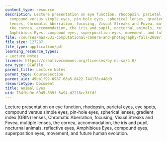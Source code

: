 ```yaml
---
content_type: resource
description: Lecture presentation on eye function, rhodopsin, parietal eyes, eye spots,
  compound versus simple eyes, pin-hole eyes, spherical lenses, gradient index (GRIN)
  lenses, Chromatic Aberration, focusing, Visual Streaks and Fovea, multiple lenses,
  the cornea, accommodation, the iris and pupil, nocturnal animals, reflective eyes,
  Amphibious Eyes, compound eyes, superposition eyes, movement, and future human evolution.
file: /courses/mas-531-computational-camera-and-photography-fall-2009/784fbe9e6945839f5a94d2218cc3ffdf_MITMAS_531F09_lec10_notes.pdf
file_size: 127287
file_type: application/pdf
learning_resource_types:
- Lecture Notes
license: https://creativecommons.org/licenses/by-nc-sa/4.0/
ocw_type: OCWFile
parent_title: Lecture Notes
parent_type: CourseSection
parent_uid: 49bb1f92-0987-68a5-8422-744178c448d9
resourcetype: Document
title: Animal Eyes
uid: 784fbe9e-6945-839f-5a94-d2218cc3ffdf
---
```

Lecture presentation on eye function, rhodopsin, parietal eyes, eye spots, compound versus simple eyes, pin-hole eyes, spherical lenses, gradient index (GRIN) lenses, Chromatic Aberration, focusing, Visual Streaks and Fovea, multiple lenses, the cornea, accommodation, the iris and pupil, nocturnal animals, reflective eyes, Amphibious Eyes, compound eyes, superposition eyes, movement, and future human evolution.